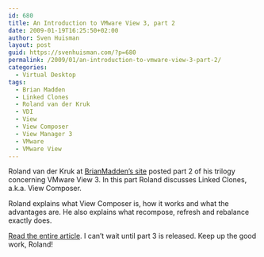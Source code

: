 ```yaml
---
id: 680
title: An Introduction to VMware View 3, part 2
date: 2009-01-19T16:25:50+02:00
author: Sven Huisman
layout: post
guid: https://svenhuisman.com/?p=680
permalink: /2009/01/an-introduction-to-vmware-view-3-part-2/
categories:
  - Virtual Desktop
tags:
  - Brian Madden
  - Linked Clones
  - Roland van der Kruk
  - VDI
  - View
  - View Composer
  - View Manager 3
  - VMware
  - VMware View
---
```

Roland van der Kruk at <a title="Brian Madden" href="http://www.brianmadden.com" target="_blank">BrianMadden&#8217;s site</a> posted part 2 of his trilogy concerning VMware View 3. In this part Roland discusses Linked Clones, a.k.a. View Composer. <!--more-->

Roland explains what View Composer is, how it works and what the advantages are. He also explains what recompose, refresh and rebalance exactly does.

<a title="VMware View 3, part 2" href="http://www.brianmadden.com/blogs/guestbloggers/archive/2009/01/18/an-introduction-to-vmware-view-3-part-2-of-3-linked-clones.aspx" target="_blank">Read the entire article</a>. I can&#8217;t wait until part 3 is released. Keep up the good work, Roland!